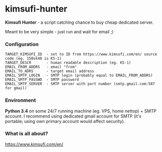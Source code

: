 # kimsufi-hunter
**Kimsufi Hunter** - a script catching chance to buy cheap dedicated server. 

Meant to be very simple - just run and wait for email ;)

### Configuration
    TARGET_KIMSUFI_ID  - set to ID from https://www.kimsufi.com/en/ source code (eg. 150sk40 is KS-1)
    TARGET_DESCR       - human readable description (eg. KS-1)
    EMAIL_FROM_ADDRS   - email "from"
    EMAIL_TO_ADRS      - target email address
    EMAIL_SMTP_LOGIN   - SMTP login (probably equal to EMAIL_FROM_ADDRS)
    EMAIL_SMTP_PASSWD  - SMTP password
    EMAIL_SMTP_SERVER  - SMTP server with port number (smtp.gmail.com:587 for gmail)

### Environment
**Python 3.4** on some 24/7 running machine (eg. VPS, home nettop) + SMTP account.
I recommend using dedicated gmail account for SMTP (it's portable; using own primary account would affect security).

### What is all about?
https://www.kimsufi.com/en/

